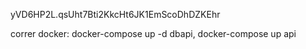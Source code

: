 yVD6HP2L.qsUht7Bti2KkcHt6JK1EmScoDhDZKEhr

correr docker: docker-compose up -d dbapi, docker-compose up api